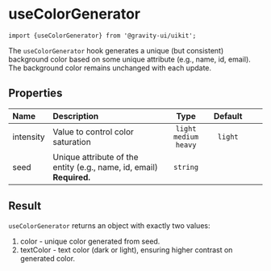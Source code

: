 <!--GITHUB_BLOCK-->

# useColorGenerator

<!--/GITHUB_BLOCK-->

```tsx
import {useColorGenerator} from '@gravity-ui/uikit';
```

The `useColorGenerator` hook generates a unique (but consistent) background color based on some unique attribute (e.g., name, id, email). The background color remains unchanged with each update.

## Properties

| Name      | Description                                                          |           Type           | Default |     |     |
| :-------- | :------------------------------------------------------------------- | :----------------------: | :-----: | --- | --- |
| intensity | Value to control color saturation                                    | `light` `medium` `heavy` | `light` |
| seed      | Unique attribute of the entity (e.g., name, id, email) **Required.** |         `string`         |         |     |     |

## Result

`useColorGenerator` returns an object with exactly two values:

1. color - unique color generated from seed.
2. textColor - text color (dark or light), ensuring higher contrast on generated color.
